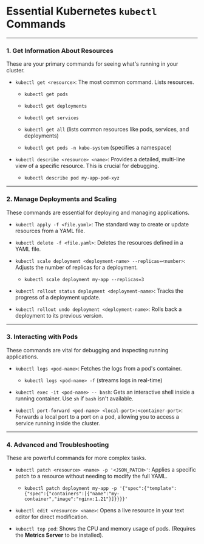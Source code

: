 
# Essential Kubernetes `kubectl` Commands

----------

### **1. Get Information About Resources**

These are your primary commands for seeing what's running in your cluster.

-   `kubectl get <resource>`: The most common command. Lists resources.
    
    -   `kubectl get pods`
        
    -   `kubectl get deployments`
        
    -   `kubectl get services`
        
    -   `kubectl get all` (lists common resources like pods, services, and deployments)
        
    -   `kubectl get pods -n kube-system` (specifies a namespace)
        
-   `kubectl describe <resource> <name>`: Provides a detailed, multi-line view of a specific resource. This is crucial for debugging.
    
    -   `kubectl describe pod my-app-pod-xyz`
        

----------

### **2. Manage Deployments and Scaling**

These commands are essential for deploying and managing applications.

-   `kubectl apply -f <file.yaml>`: The standard way to create or update resources from a YAML file.
    
-   `kubectl delete -f <file.yaml>`: Deletes the resources defined in a YAML file.
    
-   `kubectl scale deployment <deployment-name> --replicas=<number>`: Adjusts the number of replicas for a deployment.
    
    -   `kubectl scale deployment my-app --replicas=3`
        
-   `kubectl rollout status deployment <deployment-name>`: Tracks the progress of a deployment update.
    
-   `kubectl rollout undo deployment <deployment-name>`: Rolls back a deployment to its previous version.
    

----------

### **3. Interacting with Pods**

These commands are vital for debugging and inspecting running applications.

-   `kubectl logs <pod-name>`: Fetches the logs from a pod's container.
    
    -   `kubectl logs <pod-name> -f` (streams logs in real-time)
        
-   `kubectl exec -it <pod-name> -- bash`: Gets an interactive shell inside a running container. Use `sh` if `bash` isn't available.
    
-   `kubectl port-forward <pod-name> <local-port>:<container-port>`: Forwards a local port to a port on a pod, allowing you to access a service running inside the cluster.
    

----------

### **4. Advanced and Troubleshooting**

These are powerful commands for more complex tasks.

-   `kubectl patch <resource> <name> -p '<JSON_PATCH>'`: Applies a specific patch to a resource without needing to modify the full YAML.
    
    -   `kubectl patch deployment my-app -p '{"spec":{"template":{"spec":{"containers":[{"name":"my-container","image":"nginx:1.21"}]}}}}'`
        
-   `kubectl edit <resource> <name>`: Opens a live resource in your text editor for direct modification.
    
-   `kubectl top pod`: Shows the CPU and memory usage of pods. (Requires the **Metrics Server** to be installed).